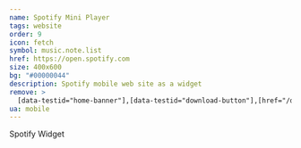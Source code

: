 ```yaml
---
name: Spotify Mini Player
tags: website
order: 9
icon: fetch 
symbol: music.note.list
href: https://open.spotify.com
size: 400x600
bg: "#00000044"
description: Spotify mobile web site as a widget
remove: >
  [data-testid="home-banner"],[data-testid="download-button"],[href="/download"],[href="/search/recent"],[href="/search"]+a
ua: mobile
---
```


Spotify Widget


